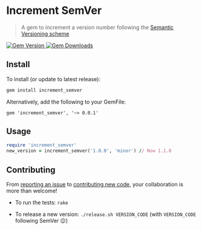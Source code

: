 # Increment SemVer
> A gem to increment a version number following the [Semantic Versioning scheme](semver.org)  

[
![Gem Version](https://badge.fury.io/rb/increment_semver.svg) 
![Gem Downloads](https://ruby-gem-downloads-badge.herokuapp.com/increment_semver?type=total)
](https://rubygems.org/gems/increment_semver)


## Install

To install (or update to latest release):
```ruby
gem install increment_semver
```

Alternatively, add the following to your GemFile:
```gemfile
gem 'increment_semver', '~> 0.0.1' 
```

## Usage
```ruby
require 'increment_semver'
new_version = increment_semver('1.0.0', 'minor') // Now 1.1.0
```

## Contributing

From [reporting an issue](https://github.com/PLNech/increment_semver/issues/new) to [contributing new code](https://github.com/PLNech/increment_semver/compare?expand=1), your collaboration is more than welcome!

- To run the tests: `rake`

- To release a new version: `./release.sh VERSION_CODE` (with `VERSION_CODE` following SemVer 😉)

